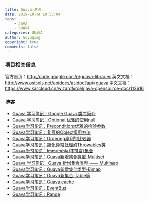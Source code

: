 ```yaml
---
title: Guava-总结
date: 2019-10-24 10:55:04
tags:
    - JAVA
    - GUAVA
categories: GUAVA
author: Guyuqing
copyright: true
comments: false
---
```

### 项目相关信息
官方首页：http://code.google.com/p/guava-libraries
英文文档：http://www.ostools.net/apidocs/apidoc?api=guava
中文文档：https://www.kancloud.cn/wizardforcel/java-opensource-doc/112616

### 博客
* [Guava 学习笔记：Google Guava 类库简介](http://www.iocoder.cn/Guava/peida/intro/)
* [Guava 学习笔记：Optional 优雅的使用null](http://www.iocoder.cn/Guava/peida/Optional/)
* [Guava学习笔记：Preconditions优雅的检验参数](http://www.iocoder.cn/Guava/peida/Preconditions/)
* [Guava学习笔记：复写的Object常用方法](http://www.iocoder.cn/Guava/peida/Object/)
* [Guava学习笔记：Ordering犀利的比较器](https://www.cnblogs.com/peida/p/Guava_Ordering.html)
* [Guava学习笔记：简化异常处理的Throwables类](http://www.iocoder.cn/Guava/peida/Throwables/)
* [Guava学习笔记：Immutable(不可变)集合](http://www.iocoder.cn/Guava/peida/Immutable_Collections/)
* [Guava学习笔记：Guava新增集合类型-Multiset](http://www.iocoder.cn/Guava/peida/Multiset/)
* [Guava 学习笔记：Guava 新增集合类型 —— Multimap](http://www.iocoder.cn/Guava/peida/Multimap/)
* [Guava学习笔记：Guava新增集合类型-Bimap](http://www.iocoder.cn/Guava/peida/Bimap/)
* [Guava学习笔记：Guava新集合-Table等](http://www.iocoder.cn/Guava/peida/Table/)
* [Guava学习笔记：Guava cache](http://www.iocoder.cn/Guava/peida/Cache/)
* [Guava学习笔记：EventBus](http://www.iocoder.cn/Guava/peida/EventBus/)
* [Guava学习笔记：Range](http://www.iocoder.cn/Guava/peida/Range/)
